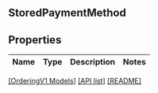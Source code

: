 ## StoredPaymentMethod

## Properties

Name | Type | Description | Notes
------------ | ------------- | ------------- | -------------

[[OrderingV1 Models]](../) [[API list]](../../Api) [[README]](../../../README.md)
